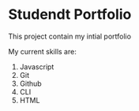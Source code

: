 # Studendt Portfolio
This project contain my intial portfolio  

  My current skills are:  
  1. Javascript
  1. Git
  2. Github
  3. CLI
  4. HTML 